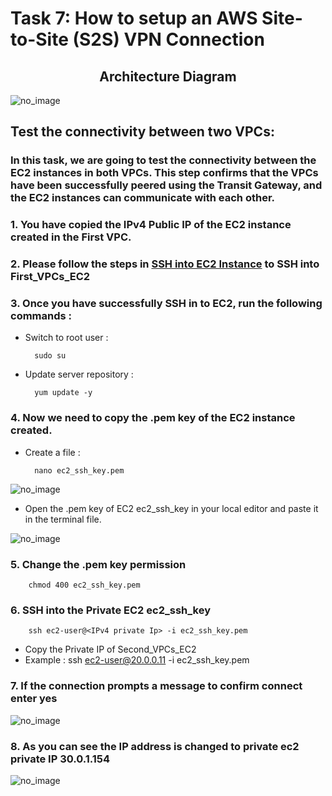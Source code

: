 # Task 7: How to setup an AWS Site-to-Site (S2S) VPN Connection
## <center>Architecture Diagram</center>
![no_image](https://labresources.whizlabs.com/73beff77d4bb448c2493e960e609ea6d/transit_gateway-2.png)

## Test the connectivity between two VPCs:
### In this task, we are going to test the connectivity between the EC2 instances in both VPCs. This step confirms that the VPCs have been successfully peered using the Transit Gateway, and the EC2 instances can communicate with each other.
### 1. You have copied the IPv4 Public IP of the EC2 instance created in the First VPC.
### 2. Please follow the steps in [SSH into EC2 Instance](https://www.whizlabs.com/labs/support-document/ssh-into-ec-instance) to SSH into First_VPCs_EC2
### 3. Once you have successfully SSH in to EC2, run the following commands :
- Switch to root user :

        sudo su

- Update server repository :

        yum update -y

### 4. Now we need to copy the .pem key of the EC2 instance created.

- Create a file :

        nano ec2_ssh_key.pem

![no_image](https://labresources.whizlabs.com/73beff77d4bb448c2493e960e609ea6d/image74.png)

- Open the .pem key of EC2 ec2_ssh_key in your local editor and paste it in the terminal file.

![no_image](https://labresources.whizlabs.com/73beff77d4bb448c2493e960e609ea6d/image84.png)

### 5. Change the .pem key permission

        chmod 400 ec2_ssh_key.pem

### 6. SSH into the Private EC2 ec2_ssh_key

        ssh ec2-user@<IPv4 private Ip> -i ec2_ssh_key.pem

-  Copy the Private IP of Second_VPCs_EC2
-  Example : ssh ec2-user@20.0.0.11 -i ec2_ssh_key.pem

### 7. If the connection prompts a message to confirm connect enter yes
![no_image](https://labresources.whizlabs.com/73beff77d4bb448c2493e960e609ea6d/image88.png)

### 8. As you can see the IP address is changed to private ec2 private IP 30.0.1.154
![no_image](https://digitalcloud.training/wp-content/uploads/2020/10/Authenticate-with-SSH-agent.jpg)
